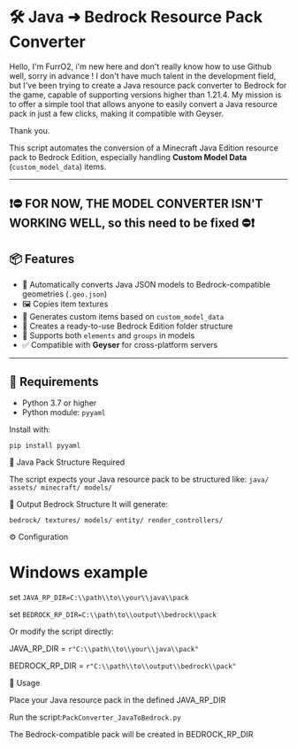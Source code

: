 # 🛠️ Java ➜ Bedrock Resource Pack Converter

Hello, I'm FurrO2, i'm new here and don't really know how to use Github well, sorry in advance !  I don't have much talent in the development field, but I've been trying to create a Java resource pack converter to Bedrock for the game, capable of supporting versions higher than 1.21.4. My mission is to offer a simple tool that allows anyone to easily convert a Java resource pack in just a few clicks, making it compatible with Geyser.

Thank you.


This script automates the conversion of a Minecraft Java Edition resource pack to Bedrock Edition, especially handling **Custom Model Data** (`custom_model_data`) items.

---


## ❗⛔ FOR NOW, THE MODEL CONVERTER ISN'T WORKING WELL, so this need to be fixed ⛔❗


## 📦 Features

- 🔁 Automatically converts Java JSON models to Bedrock-compatible geometries (`.geo.json`)
- 🖼️ Copies item textures
- 🧱 Generates custom items based on `custom_model_data`
- 📁 Creates a ready-to-use Bedrock Edition folder structure
- 🧩 Supports both `elements` and `groups` in models
- ✅ Compatible with **Geyser** for cross-platform servers

---

## 🚀 Requirements

- Python 3.7 or higher  
- Python module: `pyyaml`

Install with:

`
pip install pyyaml
`

📁 Java Pack Structure Required
 
The script expects your Java resource pack to be structured like:
`
java/
assets/
minecraft/
models/
`

📁 Output Bedrock Structure
It will generate:

`
bedrock/
textures/
models/
entity/
render_controllers/
`

⚙️ Configuration

# Windows example

set `JAVA_RP_DIR=C:\\path\\to\\your\\java\\pack`

set `BEDROCK_RP_DIR=C:\\path\to\\output\\bedrock\\pack
`

Or modify the script directly:

JAVA_RP_DIR = `r"C:\\path\\to\\your\\java\\pack"`

BEDROCK_RP_DIR = `r"C:\\path\\to\\output\\bedrock\\pack"`

🧪 Usage

Place your Java resource pack in the defined JAVA_RP_DIR

Run the script:`
PackConverter_JavaToBedrock.py
`

The Bedrock-compatible pack will be created in BEDROCK_RP_DIR
